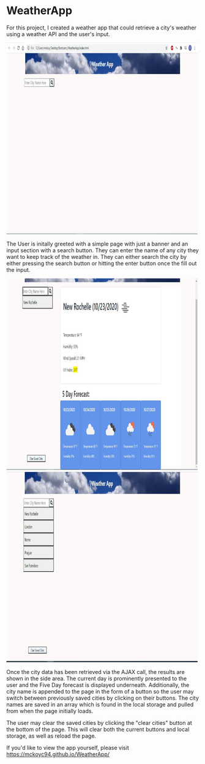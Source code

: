 # WeatherApp

For this project, I created a weather app that could retrieve a city's weather using a weather API and the user's input. 

<img src = "Screenshots\basePage.JPG" alt="Starting Page" width = "500px" height = "500px">

The User is initally greeted with a simple page with just a banner and an input section with a search button. They can enter the name of
any city they want to keep track of the weather in. They can either search the city by either pressing the search button or hitting the 
enter button once the fill out the input. 

<img src = "Screenshots\First_City_Entered.JPG" alt = "Results of Search" width = "500px" height = "500px">
<img src = "Screenshots\Reload_with_saved_cities.JPG" alt = "Page Upon Reload" width = "500px" height = "500px">

Once the city data has been retrieved via the AJAX call, the results are shown in the side area. The current day is prominently presented to the user and the Five Day forecast is displayed underneath. Additionally, the city name is appended to the page in the form of a button so the user may switch between previously saved cities by clicking on their buttons. The city names are saved in an array which is found in the local storage and pulled from when the page initially loads. 

The user may clear the saved cities by clicking the "clear cities" button at the bottom of the page. This will clear both the current buttons and local storage, as well as reload the page. 

If you'd like to view the app yourself, please visit https://mckoyc94.github.io/WeatherApp/
